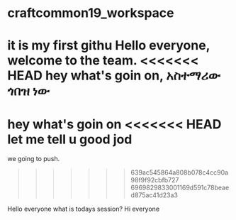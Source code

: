 # craftcommon19_workspace
it is my first githu
Hello everyone, welcome to the team.
<<<<<<< HEAD
hey what's goin on, አስተማሪው ጎበዝ ነው 
=======
hey what's goin on 
<<<<<<< HEAD
let me tell u good jod 
=======
we going to push.
>>>>>>> 639ac545864a808b078c4cc90a98f9f92cbfb727
>>>>>>> 6969829833001169d591c78beaed875ac41d23a3

Hello everyone what is todays session? 
Hi everyone
